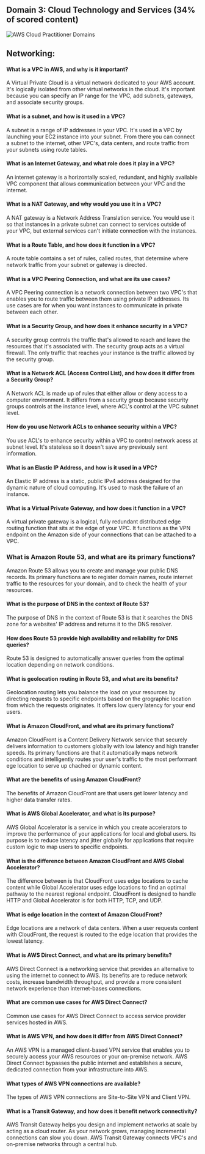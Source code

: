 ## Domain 3: Cloud Technology and Services (34% of scored content)

![AWS Cloud Practitioner Domains](https://github.com/emiliedionisio/aws-cloud-practitioner-C02/blob/main/3-cloudtech.png)

## Networking:

#### What is a VPC in AWS, and why is it important?

A Virtual Private Cloud is a virtual network dedicated to your AWS account. It's logically isolated from other virtual networks in the cloud. It's important because you can specify an IP range for the VPC, add subnets, gateways, and associate security groups.

#### What is a subnet, and how is it used in a VPC?

A subnet is a range of IP addresses in your VPC. It's used in a VPC by launching your EC2 instance into your subnet. From there you can connect a subnet to the internet, other VPC's, data centers, and route traffic from your subnets using route tables.

#### What is an Internet Gateway, and what role does it play in a VPC?
An internet gateway is a horizontally scaled, redundant, and highly available VPC component that allows communication between your VPC and the internet.

#### What is a NAT Gateway, and why would you use it in a VPC?

A NAT gateway is a Network Address Translation service. You would use it so that instances in a private subnet can connect to services outside of your VPC, but external services can't initiate connection with the instances.

#### What is a Route Table, and how does it function in a VPC?

A route table contains a set of rules, called routes, that determine where network traffic from your subnet or gateway is directed.

#### What is a VPC Peering Connection, and what are its use cases?

A VPC Peering connection is a network connection between two VPC's that enables you to route traffic between them using private IP addresses. Its use cases are for when you want instances to communicate in private between each other.

#### What is a Security Group, and how does it enhance security in a VPC?

A security group controls the traffic that's allowed to reach and leave the resources that it's associated with. The security group acts as a virtual firewall. The only traffic that reaches your instance is the traffic allowed by the security group.

#### What is a Network ACL (Access Control List), and how does it differ from a Security Group?

A Network ACL is made up of rules that either allow or deny access to a computer environment. It differs from a security group because security groups controls at the instance level, where ACL's control at the VPC subnet level.

#### How do you use Network ACLs to enhance security within a VPC?

You use ACL's to enhance security within a VPC to control network acess at subnet level. It's stateless so it doesn't save any previously sent information.

#### What is an Elastic IP Address, and how is it used in a VPC?

An Elastic IP address is a static, public IPv4 address designed for the dynamic nature of cloud computing. It's used to mask the failure of an instance.

#### What is a Virtual Private Gateway, and how does it function in a VPC?

A virtual private gateway is a logical, fully redundant distributed edge routing function that sits at the edge of your VPC. It functions as the VPN endpoint on the Amazon side of your connections that can be attached to a VPC.

### What is Amazon Route 53, and what are its primary functions?

Amazon Route 53 allows you to create and manage your public DNS records. Its primary functions are to register domain names, route internet traffic to the resources for your domain, and to check the health of your resources.

#### What is the purpose of DNS in the context of Route 53?

The purpose of DNS in the context of Route 53 is that it searches the DNS zone for a websites' IP address and returns it to the DNS resolver.

#### How does Route 53 provide high availability and reliability for DNS queries?

Route 53 is designed to automatically answer queries from the optimal location depending on network conditions. 

#### What is geolocation routing in Route 53, and what are its benefits?

Geolocation routing lets you balance the load on your resources by directing requests to specific endpoints based on the grographic location from which the requests originates. It offers low query latency for your end users.

#### What is Amazon CloudFront, and what are its primary functions?

Amazon CloudFront is a Content Delivery Network service that securely delivers information to customers globally with low latency and high transfer speeds. Its primary functions are that it automatically maps network conditions and intelligently routes your user's traffic to the most performant ege location to serve up chached or dynamic content.

#### What are the benefits of using Amazon CloudFront?

The benefits of Amazon CloudFront are that users get lower latency and higher data transfer rates.

#### What is AWS Global Accelerator, and what is its purpose?

AWS Global Accelerator is a service in which you create accelerators to improve the performance of your applications for local and global users. Its purpose is to reduce latency and jitter globally for applications that require custom logic to map users to specific endpoints.

#### What is the difference between Amazon CloudFront and AWS Global Accelerator?

The difference between is that CloudFront uses edge locations to cache content while Global Accelerator uses edge locations to find an optimal pathway to the nearest regional endpoint. CloudFront is designed to handle HTTP and Global Accelerator is for both HTTP, TCP, and UDP.

#### What is edge location in the context of Amazon CloudFront?

Edge locations are a network of data centers. When a user requests content with CloudFront, the request is routed to the edge location that provides the lowest latency.

#### What is AWS Direct Connect, and what are its primary benefits?

AWS Direct Connect is a networking service that provides an alternative to using the internet to connect to AWS. Its benefits are to reduce network costs, increase bandwidth throughput, and provide a more consistent network experience than internet-bases connections.

#### What are common use cases for AWS Direct Connect?

Common use cases for AWS Direct Connect to access service provider services hosted in AWS.

#### What is AWS VPN, and how does it differ from AWS Direct Connect?

An AWS VPN is a managed client-based VPN service that enables you to securely access your AWS resources or your on-premise network. AWS Direct Connect bypasses the public internet and establishes a secure, dedicated connection from your infrastructure into AWS.

#### What types of AWS VPN connections are available?

The types of AWS VPN connections are Site-to-Site VPN and Client VPN.

#### What is a Transit Gateway, and how does it benefit network connectivity?

AWS Transit Gateway helps you design and implement networks at scale by acting as a cloud router. As your network grows, managing incremental connections can slow you down. AWS Transit Gateway connects VPC's and on-premise networks through a central hub.


